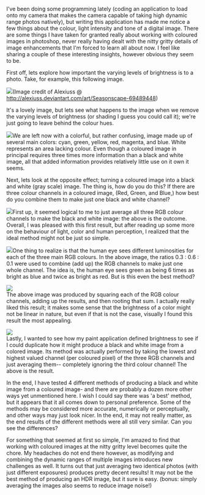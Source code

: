 I've been doing some programming lately (coding an application to load onto my camera that makes the camera capable of taking high dynamic range photos natively), but writing this application has made me notice a few things about the colour, light intensity and tone of a digital image. There are some things I have taken for granted really about working with coloured images in photoshop, never really having dealt with the nitty gritty details of image enhancements that I'm forced to learn all about now. I feel like sharing a couple of these interesting insights, however obvious they seem to be.  
  
First off, lets explore how important the varying levels of brightness is to a photo. Take, for example, this following image.  
  
[![](http://2.bp.blogspot.com/_kfv2ADnjgQg/Sf0ddygHUNI/AAAAAAAADy0/mdySHdazQBY/s400/Seasons.jpg)](http://2.bp.blogspot.com/_kfv2ADnjgQg/Sf0ddygHUNI/AAAAAAAADy0/mdySHdazQBY/s1600-h/Seasons.jpg)(Image credit of Alexiuss @ http://alexiuss.deviantart.com/art/Seasonscape-69489448)  
  
It's a lovely image, but lets see what happens to the image when we remove the varying levels of brightness (or shading I guess you could call it); we're just going to leave behind the colour hues.  
  
[![](http://1.bp.blogspot.com/_kfv2ADnjgQg/Sf0ddxe-LCI/AAAAAAAADy8/bxnqf5e1MXk/s400/nodarkness.jpg)](http://1.bp.blogspot.com/_kfv2ADnjgQg/Sf0ddxe-LCI/AAAAAAAADy8/bxnqf5e1MXk/s1600-h/nodarkness.jpg)We are left now with a colorful, but rather confusing, image made up of several main colors: cyan, green, yellow, red, magenta, and blue. White represents an area lacking colour. Even though a coloured image in principal requires three times more information than a black and white image, all that added information provides relatively little use on it own it seems.  
  
Next, lets look at the opposite effect; turning a coloured image into a black and white (gray scale) image. The thing is, how do you do this? If there are three colour channels in a coloured image, (Red, Green, and Blue,) how best do you combine them to make just one black and white channel?  
  
  
[![](http://2.bp.blogspot.com/_kfv2ADnjgQg/Sf0leAkmTsI/AAAAAAAADzM/X2fXFtLzg00/s400/im2.jpg)](http://2.bp.blogspot.com/_kfv2ADnjgQg/Sf0leAkmTsI/AAAAAAAADzM/X2fXFtLzg00/s1600-h/im2.jpg)First up, it seemed logical to me to just average all three RGB colour channels to make the black and white image: the above is the outcome. Overall, I was pleased with this first result, but after reading up some more on the behaviour of light, color and human perception, I realized that the ideal method might not be just so simple.  
  
[![](http://2.bp.blogspot.com/_kfv2ADnjgQg/Sf0lerxgu-I/AAAAAAAADzc/F_HXsjYt_zY/s400/im4.jpg)](http://2.bp.blogspot.com/_kfv2ADnjgQg/Sf0lerxgu-I/AAAAAAAADzc/F_HXsjYt_zY/s1600-h/im4.jpg)One thing to realize is that the human eye sees different luminosities for each of the three main RGB colours. In the above image, the ratios 0.3 : 0.6 : 0.1 were used to combine (add up) the RGB channels to make just one whole channel. The idea is, the human eye sees green as being 6 times as bright as blue and twice as bright as red. But is this even the best method?  
  
 [![](http://2.bp.blogspot.com/_kfv2ADnjgQg/Sf0leavllJI/AAAAAAAADzU/cGY7RSEcpKc/s400/im3.jpg)](http://2.bp.blogspot.com/_kfv2ADnjgQg/Sf0leavllJI/AAAAAAAADzU/cGY7RSEcpKc/s1600-h/im3.jpg)  
The above image was produced by squaring each of the RGB colour channels, adding up the results, and then rooting that sum. I actually really liked this result; it makes some sense that the brightness of a color might not be linear in nature, but even if that is not the case, visually I found this result the most appealing.   
  
[![](http://3.bp.blogspot.com/_kfv2ADnjgQg/Sf0leHWbSvI/AAAAAAAADzE/1dPhuQ11yJs/s400/im1.jpg)](http://3.bp.blogspot.com/_kfv2ADnjgQg/Sf0leHWbSvI/AAAAAAAADzE/1dPhuQ11yJs/s1600-h/im1.jpg)  
Lastly, I wanted to see how my paint application defined brightness to see if I could duplicate how it might produce a black and white image from a colored image. Its method was actually performed by taking the lowest and highest valued channel (per coloured pixel) of the three RGB channels and just averaging them-- completely ignoring the third colour channel! The above is the result.   
  
In the end, I have tested 4 different methods of producing a black and white image from a coloured image- and there are probably a dozen more other ways yet unmentioned here. I wish I could say there was 'a best' method, but it appears that it all comes down to personal preference. Some of the methods may be considered more accurate, numerically or perceptually, and other ways may just look nicer. In the end, it may not really matter, as the end results of the different methods were all still very similar. Can you see the differences?  
  
For something that seemed at first so simple, I'm amazed to find that working with coloured images at the nitty gritty level becomes quite the chore. My headaches do not end there however, as modifying and combining the dynamic ranges of multiple images introduces new challenges as well. It turns out that just averaging two identical photos (with just different exposures) produces pretty decent results! It may not be the best method of producing an HDR image, but it sure is easy. (bonus: simply averaging the images also seems to reduce image noise!)